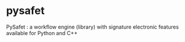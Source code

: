 # pysafet
PySafet : a workflow engine (library) with signature electronic features available for Python and C++
